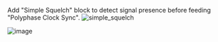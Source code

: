 Add "Simple Squelch" block to detect signal presence before feeding "Polyphase Clock Sync".
![simple_squelch](https://github.com/user-attachments/assets/50adb97b-2dbb-45d2-b810-5cf5e6b781db)


![image](https://github.com/user-attachments/assets/3f9eee70-811e-41be-9d43-877b2dcbb078)
